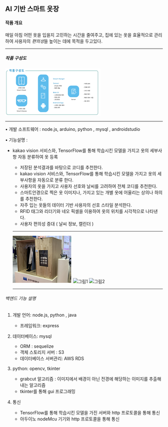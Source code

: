 ## **AI 기반 스마트 옷장**

#### 작품 개요
  매일 아침 어떤 옷을 입을지 고민하는 시간을 줄여주고, 집에 있는 옷을 효율적으로 관리하여 사용자의 *편의성*을 높이는 데에 목적을 두고있다. 
  ***
##### 작품 구성도
  ![closet1](./public/images/closet1.png)
  ***
  
• 개발 소프트웨어 : node.js, arduino, python , mysql , androidstudio

• 기능설명 :
- kakao vision 서비스와, TensorFlow를 통해 학습시킨 모델을 가지고 
       옷의 세부사항 자동 분류하여 옷 등록
     - 저장된 분석결과를 바탕으로 코디를 추천한다.
     - kakao vision 서비스와, TensorFlow를 통해 학습시킨 모델을 가지고 옷의 세부사항을
       자동으로 분류 한다.
     - 사용자의 옷을 가지고 사용자 선호와 날씨를 고려하여 전체 코디를 추천한다.
     - 스마트안경으로 찍은 옷 이미지나, 가지고 있는 개별 옷에 어울리는 상의나 하의를 
       추천한다.
     - 자주 입는 옷들의 데이터 기반 사용자의 선호 스타일 분석한다.
     - RFID 태그와 리더기와 네오 픽셀을 이용하여 옷의 위치를 시각적으로 나타낸다.
     - 사용자 편의성 증대 ( 날씨 정보, 캘린더 )
     ***
   ![closet2](./public/images/closet2.png)
   ![그림1](https://user-images.githubusercontent.com/55124264/71955660-44a78300-322c-11ea-8002-7fbb99f40433.png)
   ![그림2](https://user-images.githubusercontent.com/55124264/71955661-44a78300-322c-11ea-9af6-9af1811c7864.png)
  

     ***
   
###### 백엔드 기능 설명
  
 1. 개발 언어: node.js, python , java
    * 프레임워크: express
    
 2. 데이터베이스: mysql
    * ORM : sequelize
    * 객체 스토리지 서버 : S3
    * 데이터베이스 서버관리: AWS RDS  
  
 3. python: opencv, tkinter
    * grabcut 알고리즘 : 이미지에서 배경이 아닌 전경에 해당하는 이미지를 추출해 내는 알고리즘
    * tkinter를 통해 gui 프로그래밍
    
 4. 통신
    * TensorFlow를 통해 학습시킨 모델을 가진 서버와 http 프로토콜을 통해 통신
    * 아두이노 nodeMcu 기기와 http 프로토콜을 통해 통신
